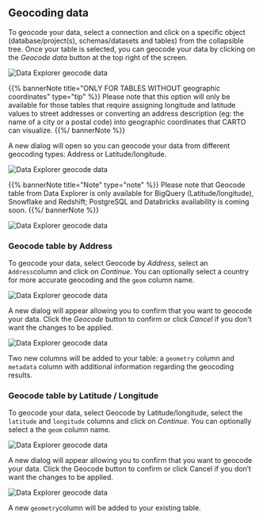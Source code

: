 ## Geocoding data

To geocode your data, select a connection and click on a specific object (database/project(s), schemas/datasets and tables) from the collapsible tree. Once your table is selected, you can geocode your data by clicking on the *Geocode data* button at the top right of the screen. 

![Data Explorer geocode data](/img/cloud-native-workspace/data-explorer/de_geocode_data_button.png)

{{% bannerNote title="ONLY FOR TABLES WITHOUT geographic coordinates" type="tip" %}}
Please note that this option will only be available for those tables that require assigning longitude and latitude values to street addresses or converting an address description (eg: the name of a city or a postal code) into geographic coordinates that CARTO can visualize.
{{%/ bannerNote %}}

<!-- screenshot needed -->

A new dialog will open so you can geocode your data from different geocoding types: Address or Latitude/longitude.

![Data Explorer geocode data](/img/cloud-native-workspace/data-explorer/de_geocode_latitude_longitude(bq).png)

{{% bannerNote title="Note" type="note" %}}
Please note that Geocode table from Data Explorer is only available for BigQuery (Latitude/longitude), Snowflake and Redshift; PostgreSQL and Databricks availability is coming soon.
{{%/ bannerNote %}}

![Data Explorer geocode data](/img/cloud-native-workspace/data-explorer/de_geocode_address(bq).png)

### Geocode table by Address

To geocode your data, select Geocode by *Address*, select an `Address`column and click on *Continue*. You can optionally select a country for more accurate geocoding and the `geom` column name.

![Data Explorer geocode data](/img/cloud-native-workspace/data-explorer/de_geocode_address(sf).png)

A new dialog will appear allowing you to confirm that you want to geocode your data. Click the *Geocode* button to confirm or click *Cancel* if you don't want the changes to be applied.

![Data Explorer geocode data](/img/cloud-native-workspace/data-explorer/de_geocode_address_ok(sf).png)

Two new columns will be added to your table: a `geometry` column and `metadata` column with additional information regarding the geocoding results.
### Geocode table by Latitude / Longitude

To geocode your data, select Geocode by Latitude/longitude, select the `latitude` and `longitude` columns and click on *Continue*. You can optionally select a the `geom` column name.

![Data Explorer geocode data](/img/cloud-native-workspace/data-explorer/de_geocode_latitude_longitude(bq).png)

A new dialog will appear allowing you to confirm that you want to geocode your data. Click the Geocode button to confirm or click Cancel if you don’t want the changes to be applied. 

![Data Explorer geocode data](/img/cloud-native-workspace/data-explorer/de_geocode_address_ok(sf).png)

A new `geometry`column will be added to your existing table.

